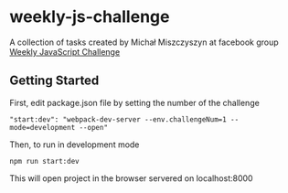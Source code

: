 # weekly-js-challenge

A collection of tasks created by Michał Miszczyszyn at facebook group [Weekly JavaScript Challenge](https://www.facebook.com/groups/1131907053499522/)

## Getting Started

First, edit package.json file by setting the number of the challenge

```
"start:dev": "webpack-dev-server --env.challengeNum=1 --mode=development --open"
```
Then, to run in development mode
```
npm run start:dev
```
This will open project in the browser servered on localhost:8000